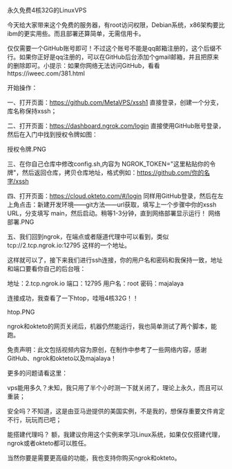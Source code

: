 永久免费4核32G的LinuxVPS

今天给大家带来这个免费的服务器，有root访问权限，Debian系统，x86架构要比ibm的更实用些。而且部署还算简单，无需信用卡。

仅仅需要一个GitHub账号即可！不过这个账号不能是qq邮箱注册的，这个后缀不行。如果你正好是qq注册的，可以在GitHub后台添加个gmail邮箱，并且把原来的删除即可。小提示：如果你网络无法访问GitHub，看看https://iweec.com/381.html

开始操作：

一、打开页面：https://github.com/MetaVPS/xssh1 直接登录，创建一个分支，库名称保持xssh；

二、打开页面：https://dashboard.ngrok.com/login 直接使用GitHub账号登录，然后在入门中找到授权令牌如图：

授权令牌.PNG

三、在你自己仓库中修改config.sh,内容为 NGROK_TOKEN="这里粘贴你的令牌"，然后返回仓库，拷贝仓库地址，格式例如：https://github.com/你的名字/xssh

四、打开页面：https://cloud.okteto.com/#/login 同样用GitHub登录，然后在左上角点击：新建开发环境——git方法——url获取，填写上一个步骤中你的xssh URL，分支填写 main，然后启动。稍等1-3分钟，直到网络部署显示运行！
网络部署.PNG

五、我们回到ngrok，在端点或者隧道代理中可以看到，类似 tcp://2.tcp.ngrok.io:12795 这样的一个地址。

这样就可以了，接下来我们进行ssh连接，你的用户名和密码和我保持一致，地址和端口要看你自己的后台哦：

地址：2.tcp.ngrok.io
端口：12795
用户名：root
密码：majalaya

连接成功，我查看了一下htop，哇哦4核32G！！

htop.PNG

ngrok和okteto的网页关闭后，机器仍然能运行，我也简单测试了两个脚本，能跑。

免责声明：此文包括视频内容为原创，在制作中参考了一些网络内容，感谢GitHub、ngrok和okteto以及majalaya！

更多的问题请看这里：

vps能用多久？未知，我只用了半个小时测一下就关闭了，理论上永久，而且可以重装；

安全吗？不知道，这是由亚马逊提供的美国实例，不是我的，想保存重要文件肯定不行，玩玩而已吧；

能搭建代理吗？ 额，我建议你用这个实例来学习Linux系统，如果仅仅搭建代理，ngrok或者okteto都可以胜任。

当然你要是需要更高级的功能，我也支持你购买ngrok和okteto。
